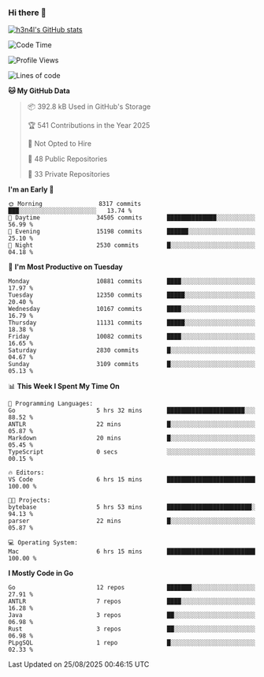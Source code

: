 ### Hi there 👋

[![h3n4l's GitHub stats](https://github-readme-stats.vercel.app/api?username=h3n4l&count_private=true&show_icons=true&theme=radical)](https://github.com/h3n4l/github-readme-stats)

<!--START_SECTION:waka-->
![Code Time](http://img.shields.io/badge/Code%20Time-2%2C272%20hrs-blue)

![Profile Views](http://img.shields.io/badge/Profile%20Views-8-blue)

![Lines of code](https://img.shields.io/badge/From%20Hello%20World%20I%27ve%20Written-22.0%20million%20lines%20of%20code-blue)

**🐱 My GitHub Data** 

> 📦 392.8 kB Used in GitHub's Storage 
 > 
> 🏆 541 Contributions in the Year 2025
 > 
> 🚫 Not Opted to Hire
 > 
> 📜 48 Public Repositories 
 > 
> 🔑 33 Private Repositories 
 > 
**I'm an Early 🐤** 

```text
🌞 Morning                8317 commits        ███░░░░░░░░░░░░░░░░░░░░░░   13.74 % 
🌆 Daytime                34505 commits       ██████████████░░░░░░░░░░░   56.99 % 
🌃 Evening                15198 commits       ██████░░░░░░░░░░░░░░░░░░░   25.10 % 
🌙 Night                  2530 commits        █░░░░░░░░░░░░░░░░░░░░░░░░   04.18 % 
```
📅 **I'm Most Productive on Tuesday** 

```text
Monday                   10881 commits       ████░░░░░░░░░░░░░░░░░░░░░   17.97 % 
Tuesday                  12350 commits       █████░░░░░░░░░░░░░░░░░░░░   20.40 % 
Wednesday                10167 commits       ████░░░░░░░░░░░░░░░░░░░░░   16.79 % 
Thursday                 11131 commits       █████░░░░░░░░░░░░░░░░░░░░   18.38 % 
Friday                   10082 commits       ████░░░░░░░░░░░░░░░░░░░░░   16.65 % 
Saturday                 2830 commits        █░░░░░░░░░░░░░░░░░░░░░░░░   04.67 % 
Sunday                   3109 commits        █░░░░░░░░░░░░░░░░░░░░░░░░   05.13 % 
```


📊 **This Week I Spent My Time On** 

```text
💬 Programming Languages: 
Go                       5 hrs 32 mins       ██████████████████████░░░   88.52 % 
ANTLR                    22 mins             █░░░░░░░░░░░░░░░░░░░░░░░░   05.87 % 
Markdown                 20 mins             █░░░░░░░░░░░░░░░░░░░░░░░░   05.45 % 
TypeScript               0 secs              ░░░░░░░░░░░░░░░░░░░░░░░░░   00.15 % 

🔥 Editors: 
VS Code                  6 hrs 15 mins       █████████████████████████   100.00 % 

🐱‍💻 Projects: 
bytebase                 5 hrs 53 mins       ████████████████████████░   94.13 % 
parser                   22 mins             █░░░░░░░░░░░░░░░░░░░░░░░░   05.87 % 

💻 Operating System: 
Mac                      6 hrs 15 mins       █████████████████████████   100.00 % 
```

**I Mostly Code in Go** 

```text
Go                       12 repos            ███████░░░░░░░░░░░░░░░░░░   27.91 % 
ANTLR                    7 repos             ████░░░░░░░░░░░░░░░░░░░░░   16.28 % 
Java                     3 repos             ██░░░░░░░░░░░░░░░░░░░░░░░   06.98 % 
Rust                     3 repos             ██░░░░░░░░░░░░░░░░░░░░░░░   06.98 % 
PLpgSQL                  1 repo              █░░░░░░░░░░░░░░░░░░░░░░░░   02.33 % 
```




 Last Updated on 25/08/2025 00:46:15 UTC
<!--END_SECTION:waka-->

